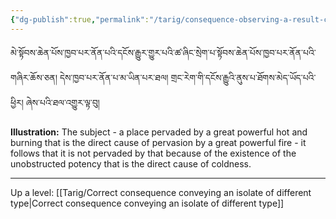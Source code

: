 ```yaml
---
{"dg-publish":true,"permalink":"/tarig/consequence-observing-a-result-contradictory-with-a-cause-and-conveying-an-autonomous-sign-observing-a-cause-contradictory-with-a-result/"}
---
```


མེ་སྟོབས་ཆེན་པོས་ཁྱབ་པར་ནོན་པའི་དངོས་རྒྱུར་གྱུར་པའི་ཚ་ཞིང་སྲེག་པ་སྟོབས་ཆེན་པོས་ཁྱབ་པར་ནོན་པའི་གཞིར་ཆོས་ཅན། 
དེས་ཁྱབ་པར་ནོན་པ་མ་ཡིན་པར་ཐལ། གྲང་རེག་གི་དངོས་རྒྱུའི་ནུས་པ་ཐོགས་མེད་ཡོད་པའི་ཕྱིར། ཞེས་པའི་ཐལ་འགྱུར་ལྟ་བུ།

**Illustration:** The subject - a place pervaded by a great powerful hot and burning that is the direct cause of pervasion by a great powerful fire - it follows that it is not pervaded by that because of the existence of the unobstructed potency that is the direct cause of coldness.



---
Up a level: [[Tarig/Correct consequence conveying an isolate of different type\|Correct consequence conveying an isolate of different type]]